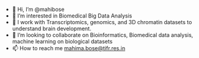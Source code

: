 - 👋 Hi, I’m @mahibose
- 👀 I’m interested in Biomedical Big Data Analysis
- 🌱 I work with Transcriptomics, genomics, and 3D chromatin datasets to understand brain development.
- 💞️ I’m looking to collaborate on Bioinformatics, Biomedical data analysis, machine learning on biological datasets
- 📫 How to reach me mahima.bose@tifr.res.in

<!---
mahibose/mahibose is a ✨ special ✨ repository because its `README.md` (this file) appears on your GitHub profile.
You can click the Preview link to take a look at your changes.
--->
